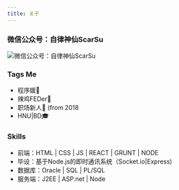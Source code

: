 ```yaml
---
title: 关于
---
```

### 微信公众号：自律神仙ScarSu
<img id="slogan_img" src="/images/Slogan.png" title="微信公众号：自律神仙ScarSu"/>

### Tags Me
- 程序媛🙊
- 辣鸡FEDer🐓
- 职场新人👶 (from 2018
- HNU|BD🎓

### Skills
- 前端：HTML | CSS | JS | REACT | GRUNT | NODE
- 毕设：基于Node.js的即时通讯系统（Socket.io|Express)
- 数据库：Oracle | SQL | PL/SQL
- 服务端：J2EE | ASP.net | Node